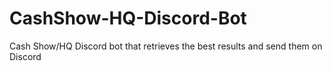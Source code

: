 # CashShow-HQ-Discord-Bot
Cash Show/HQ Discord bot that retrieves the best results and send them on Discord

